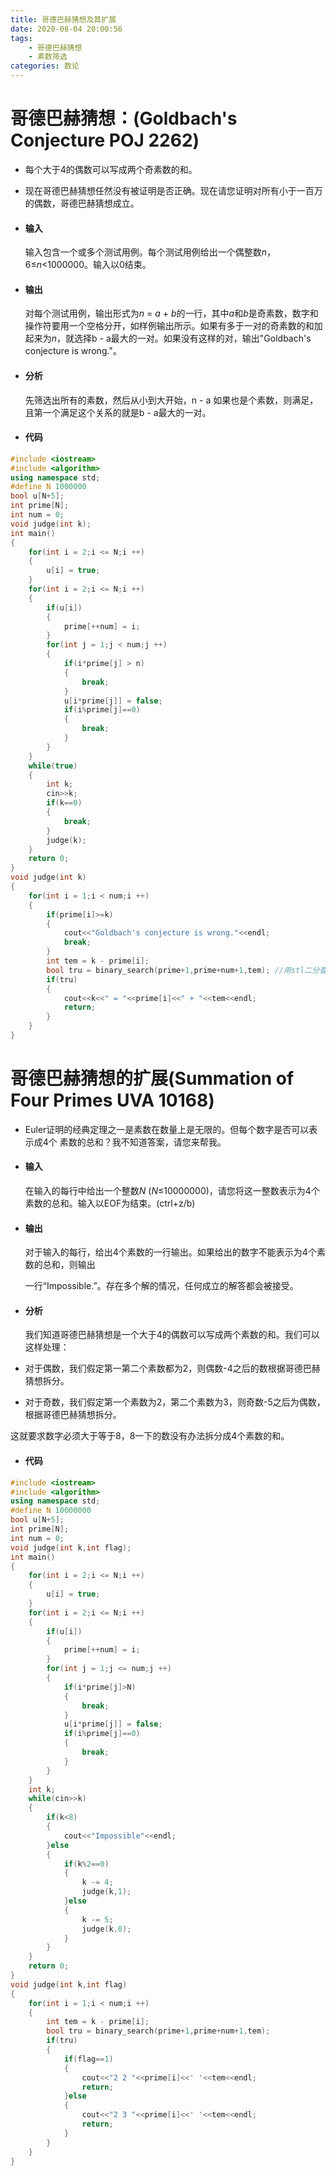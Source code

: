 ```yaml
---
title: 哥德巴赫猜想及其扩展
date: 2020-08-04 20:00:56
tags:
	- 哥德巴赫猜想
	- 素数筛选
categories: 数论
---
```

# 哥德巴赫猜想：(Goldbach's Conjecture POJ 2262)
* 每个大于4的偶数可以写成两个奇素数的和。

* 现在哥德巴赫猜想任然没有被证明是否正确。现在请您证明对所有小于一百万的偶数，哥德巴赫猜想成立。

* #### 输入 

  输入包含一个或多个测试用例。每个测试用例给出一个偶整数*n*，6≤*n*<1000000。输入以0结束。

* #### 输出

  对每个测试用例，输出形式为*n* = *a* + *b*的一行，其中*a*和*b*是奇素数，数字和操作符要用一个空格分开，如样例输出所示。如果有多于一对的奇素数的和加起来为*n*，就选择b - a最大的一对。如果没有这样的对，输出"Goldbach's conjecture is wrong."。

* #### 分析

  先筛选出所有的素数，然后从小到大开始，n - a 如果也是个素数，则满足，且第一个满足这个关系的就是b - a最大的一对。

* #### 代码
```cpp
#include <iostream>
#include <algorithm>
using namespace std;
#define N 1000000
bool u[N+5];
int prime[N];
int num = 0;
void judge(int k);
int main()
{
    for(int i = 2;i <= N;i ++)
    {
        u[i] = true;
    }
    for(int i = 2;i <= N;i ++)
    {
        if(u[i])
        {
            prime[++num] = i;
        }
        for(int j = 1;j < num;j ++)
        {
            if(i*prime[j] > n)
            {
                break;
            }
            u[i*prime[j]] = false;
            if(i%prime[j]==0)
            {
                break;
            }
        }
    }
    while(true)
    {
        int k;
        cin>>k;
        if(k==0)
        {
            break;
        }
        judge(k);
    }
    return 0;
}
void judge(int k)
{
    for(int i = 1;i < num;i ++)
    {
        if(prime[i]>=k)
        {
            cout<<"Goldbach's conjecture is wrong."<<endl;
            break;
        }
        int tem = k - prime[i];
        bool tru = binary_search(prime+1,prime+num+1,tem); //用stl二分查找
        if(tru)
        {
            cout<<k<<" = "<<prime[i]<<" + "<<tem<<endl;
            return;
        }
    }
}
```
# 哥德巴赫猜想的扩展(Summation of Four Primes UVA 10168)

* Euler证明的经典定理之一是素数在数量上是无限的。但每个数字是否可以表示成4个 素数的总和？我不知道答案，请您来帮我。

* #### 输入

  在输入的每行中给出一个整数*N* (*N*≤10000000)，请您将这一整数表示为4个素数的总和。输入以EOF为结束。(ctrl+z/b)

* #### 输出

  对于输入的每行，给出4个素数的一行输出。如果给出的数字不能表示为4个素数的总和，则输出

  一行“Impossible.”。存在多个解的情况，任何成立的解答都会被接受。

* #### 分析

  我们知道哥德巴赫猜想是一个大于4的偶数可以写成两个素数的和。我们可以这样处理：

* 对于偶数，我们假定第一第二个素数都为2，则偶数-4之后的数根据哥德巴赫猜想拆分。

* 对于奇数，我们假定第一个素数为2，第二个素数为3，则奇数-5之后为偶数，根据哥德巴赫猜想拆分。

这就要求数字必须大于等于8，8一下的数没有办法拆分成4个素数的和。

* #### 代码

```cpp
#include <iostream>
#include <algorithm>
using namespace std;
#define N 10000000
bool u[N+5];
int prime[N];
int num = 0;
void judge(int k,int flag);
int main()
{
    for(int i = 2;i <= N;i ++)
    {
        u[i] = true;
    }
    for(int i = 2;i <= N;i ++)
    {
        if(u[i])
        {
            prime[++num] = i;
        }
        for(int j = 1;j <= num;j ++)
        {
            if(i*prime[j]>N)
            {
                break;
            }
            u[i*prime[j]] = false;
            if(i%prime[j]==0)
            {
                break;
            }
        }
    }
    int k;
    while(cin>>k)
    {
        if(k<8)
        {
            cout<<"Impossible"<<endl;
        }else
        {
            if(k%2==0)
            {
                k -= 4;
                judge(k,1);
            }else
            {
                k -= 5;
                judge(k,0);
            }
        }
    }
    return 0;
}
void judge(int k,int flag)
{
    for(int i = 1;i < num;i ++)
    {
        int tem = k - prime[i];
        bool tru = binary_search(prime+1,prime+num+1,tem);
        if(tru)
        {
            if(flag==1)
            {
                cout<<"2 2 "<<prime[i]<<' '<<tem<<endl;
                return;
            }else
            {
                cout<<"2 3 "<<prime[i]<<' '<<tem<<endl;
                return;
            }
        }
    }
}
```

